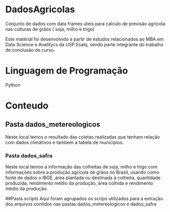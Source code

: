 # DadosAgricolas
Conjunto de dados com data frames úteis para calculo de previsão agrícola nas culturas de grãos ( soja, milho e trigo)

Este matérial foi desenvolvido a partir de estudos relacionados ao MBA em Data Science e Analitycs da USP Esalq, sendo parte integrante do trabalho de conclusão de curso.

# Linguagem de Programação
Python

# Conteudo
## Pasta dados_metereologicos
Neste local temos o resultado das coletas realizadas que tenham relação com dados climátivos e tambem a tabela de municipios.


### Pasta dados_safra
Neste local temos a informação das colheitas de soja, milho e trigo com informações sobre a produção agrícola de grãos no Brasil, usando como fonte de dados o IBGE ,área plantada ou destinada à colheita, quantidade produzida, rendimento médio da produção, área colhida e rendimento médio da produção.

##Pasta scripts
Aqui foram agrupados os scrips utilizados para a extração dos arquivos contidos nas pastas dados_metereologicos e dados_safra
